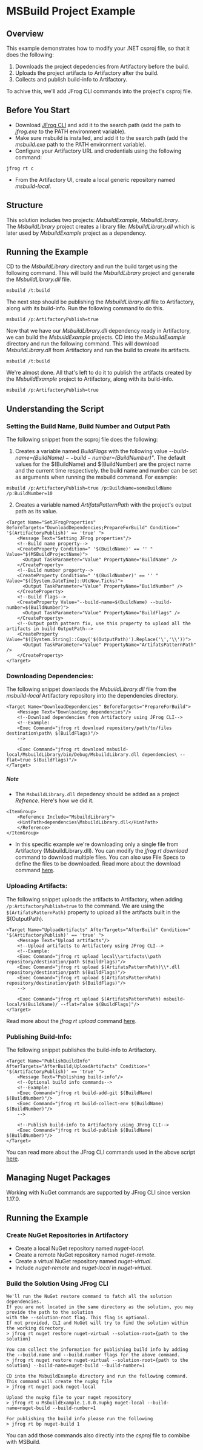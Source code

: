 MSBuild Project Example
==========================
## Overview
This example demonstrates how to modify your .NET csproj file, so that it does the following:
1. Downloads the project depedencies from Artifactory before the build.
2. Uploads the project artifacts to Artifactory after the build.
3. Collects and publish build-info to Artifactory.

To achive this, we'll add JFrog CLI commands into the project's csproj file.<br/>

## Before You Start 
* Download [JFrog CLI](https://jfrog.com/getcli/) and add it to the search path (add the path to *jfrog.exe* to the PATH environment variable).
* Make sure msbuild is installed, and add it to the search path (add the *msbuild.exe* path to the PATH environment variable). 
* Configure your Artifactory URL and credentials using the following command: 
```
jfrog rt c
``` 
* From the Artifactory UI, create a local generic repository named *msbuild-local*.

## Structure
This solution includes two projects: _MsbuildExample_, _MsbuildLibrary_.<br/>
The _MsbuildLibrary_ project creates a library file: *MsbuildLibrary.dll* which is later used by _MsbuildExample_ project as a dependency.

## Running the Example
CD to the *MsbuildLibrary* directory and run the build target using the following command.
This will build the *MsbuildLibrary* project and generate the *MsbuildLibrary.dll* file.
```
msbuild /t:build
```
The next step should be publishing the *MsbuildLibrary.dll* file to Artifactory, along with
its build-info.
Run the following command to do this.
```
msbuild /p:ArtifactoryPublish=true
```
Now that we have our *MsbuildLibrary.dll* dependency ready in Artifactory, we can build
the *MsbuildExample* projects.
CD into the *MsbuildExample* directory and run the following command.
This will download *MsbuildLibrary.dll* from Artifactory and run the build to create its artifacts.
``` 
msbuild /t:build
```
We're almost done. All that's left to do it to publish the artifacts created by the *MsbuildExample*
project to Artifactory, along with its build-info.
```
msbuild /p:ArtifactoryPublish=true
```
## Understanding the Script

### Setting the Build Name, Build Number and Output Path  
The following snippet from the scproj file does the following:
1. Creates a variable named *BuildFlags* with the following value *--build-name=$(BuildName) --build-number=$(BuildNumber)"*.
The default values for the $(BuildName) and $(BuildNumber) are the project name and the current time respectively.
the build name and number can be set as arguments when running the msbuild command. For example:
```
msbuild /p:ArtifactoryPublish=true /p:BuildName=someBuildName /p:BuildNumber=10
```
2. Creates a variable named *ArtifatsPatternPath* with the project's output path as its value.

```
<Target Name="SetJFrogProperties" BeforeTargets="DownloadDependencies;PrepareForBuild" Condition=" '$(ArtifactoryPublish)' == 'true' ">
    <Message Text="Setting JFrog properties"/>
    <!--Build name property-->
    <CreateProperty Condition=" '$(BuildName)' == '' " Value="$(MSBuildProjectName)">
      <Output TaskParameter="Value" PropertyName="BuildName" />
    </CreateProperty>
    <!--Build number property-->
    <CreateProperty Condition=" '$(BuildNumber)' == '' " Value="$([System.DateTime]::UtcNow.Ticks)">
      <Output TaskParameter="Value" PropertyName="BuildNumber" />
    </CreateProperty>
    <!--Build flags-->
    <CreateProperty Value="--build-name=$(BuildName) --build-number=$(BuildNumber)">
      <Output TaskParameter="Value" PropertyName="BuildFlags" />
    </CreateProperty>
    <!--Output path pattern fix, use this property to upload all the artifacts in build OutputPath-->
    <CreateProperty Value="$([System.String]::Copy('$(OutputPath)').Replace('\','\\'))">
      <Output TaskParameter="Value" PropertyName="ArtifatsPatternPath" />
    </CreateProperty>
</Target>
```

### Downloading Dependencies:
The following snippet downlaods the *MsbuildLibrary.dll* file from the *msbuild-local* Artifactory repository
into the dependencies directory.
```
<Target Name="DownloadDependencies" BeforeTargets="PrepareForBuild">
	<Message Text="Downloading dependencies"/>
	<!--Download dependencies from Artifactory using JFrog CLI-->
	<!--Example:
	<Exec Command="jfrog rt download repository/path/to/files destination\path\ $(BuildFlags)"/>
	-->

	<Exec Command="jfrog rt download msbuild-local/MsbuildLibrary/bin/Debug/MsbuildLibrary.dll dependencies\ --flat=true $(BuildFlags)"/>
</Target>
```
##### Note
* The `MsbuildLibrary.dll` depedency should be added as a project *Refrence*. Here's how we did it.
```
<ItemGroup>
	<Reference Include="MsbuildLibrary">
	<HintPath>dependencies\MsbuildLibrary.dll</HintPath>
	</Reference>
</ItemGroup>
```
* In this specific example we're downloading only a single file from Artifactory (MsbuildLibrary.dll). You can modify the *jfrog rt download* command to download multiple files. You can also use File Specs to define the files to be downloaded. Read more about the download command [here](https://www.jfrog.com/confluence/display/CLI/CLI+for+JFrog+Artifactory#CLIforJFrogArtifactory-DownloadingFiles).

### Uploading Artifacts:
The following snippet uploads the artifacts to Artifactory, when adding `/p:ArtifactoryPublish=true` to the command.
We are using the `$(ArtifatsPatternPath)` property to upload all the artifacts built in the $(OutputPath).

```
<Target Name="UploadArtifacts" AfterTargets="AfterBuild" Condition=" '$(ArtifactoryPublish)' == 'true' ">
	<Message Text="Upload artifacts"/>
	<!--Upload artifacts to Artifactory using JFrog CLI-->
	<!--Example:
	<Exec Command="jfrog rt upload local\\artifacts\\path repository/destination/path $(BuildFlags)"/>
	<Exec Command="jfrog rt upload $(ArtifatsPatternPath)\\*.dll repository/destination/path $(BuildFlags)"/>
	<Exec Command="jfrog rt upload $(ArtifatsPatternPath) repository/destination/path $(BuildFlags)"/>
	-->
    
	<Exec Command="jfrog rt upload $(ArtifatsPatternPath) msbuild-local/$(BuildName)/ --flat=false $(BuildFlags)"/>
</Target>
```
Read more about the *jfrog rt upload* command [here](https://www.jfrog.com/confluence/display/CLI/CLI+for+JFrog+Artifactory#CLIforJFrogArtifactory-UploadingFiles).

### Publishing Build-Info:
The following snippet publishes the build-info to Artifactory. 

```
<Target Name="PublishBuildInfo" AfterTargets="AfterBuild;UploadArtifacts" Condition=" '$(ArtifactoryPublish)' == 'true' ">
	<Message Text="Publishing build-info"/>
	<!--Optional build info commands-->
	<!--Example:
	<Exec Command="jfrog rt build-add-git $(BuildName) $(BuildNumber)"/>
	<Exec Command="jfrog rt build-collect-env $(BuildName) $(BuildNumber)"/>
	-->
	    
	<!--Publish build-info to Artifactory using JFrog CLI-->
	<Exec Command="jfrog rt build-publish $(BuildName) $(BuildNumber)"/>
</Target>
```
You can read more about the JFrog CLI commands used in the above script [here](https://www.jfrog.com/confluence/display/CLI/CLI+for+JFrog+Artifactory).

## Managing Nuget Packages
Working with NuGet commands are supported by JFrog CLI since version 1.17.0. 

## Running the Example
### Create NuGet Repositories in Artifactory
* Create a local NuGet repository named *nuget-local*. 
* Create a remote NuGet repository named *nuget-remote*.
* Create a virtual NuGet repository named *nuget-virtual*. 
* Include *nuget-remote* and *nuget-local* in *nuget-virtual*.

### Build the Solution Using JFrog CLI
```console
We'll run the NuGet restore command to fatch all the solution dependencies. 
If you are not located in the same directory as the solution, you may provide the path to the solution
with the --solution-root flag. This flag is optional. 
If not provided, CLI and NuGet will try to find the solution within the working directory.
> jfrog rt nuget restore nuget-virtual --solution-root={path to the solution} 

You can collect the information for publishing build info by adding the --build.name and --build.number flags for the above command. 
> jfrog rt nuget restore nuget-virtual --solution-root={path to the solution} --build-name=nuget-build --build-number=1

CD into the MsbuildExample directory and run the following command.
This command will create the nupkg file
> jfrog rt nuget pack nuget-local

Upload the nupkg file to your nuget repository
> jfrog rt u MsbuildExample.1.0.0.nupkg nuget-local --build-name=nuget-build --build-number=1

For publishing the build info please run the following
> jfrog rt bp nuget-build 1
```

You can add those commands also directly into the *csproj* file to combibe with MSBuild.